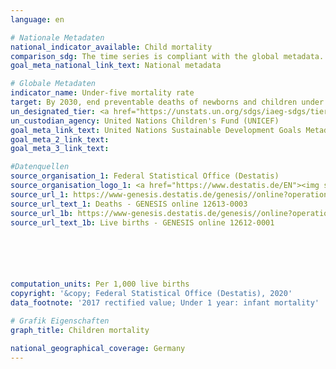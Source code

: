 ```yaml
---
language: en

# Nationale Metadaten
national_indicator_available: Child mortality
comparison_sdg: The time series is compliant with the global metadata.
goal_meta_national_link_text: National metadata

# Globale Metadaten
indicator_name: Under-five mortality rate
target: By 2030, end preventable deaths of newborns and children under 5 years of age, with all countries aiming to reduce neonatal mortality to at least as low as 12 per 1,000 live births and under-5 mortality to at least as low as 25 per 1,000 live births
un_designated_tier: <a href="https://unstats.un.org/sdgs/iaeg-sdgs/tier-classification/" title="Click here for more information on the UN tier classification.">Tier I</a>
un_custodian_agency: United Nations Children's Fund (UNICEF)
goal_meta_link_text: United Nations Sustainable Development Goals Metadata
goal_meta_2_link_text: 
goal_meta_3_link_text: 

#Datenquellen
source_organisation_1: Federal Statistical Office (Destatis)
source_organisation_logo_1: <a href="https://www.destatis.de/EN"><img src="https://g205sdgs.github.io/sdg-indicators/public/OrgImgEn/destatis.png" alt="Logo destatis" style="height:60px; width:148px" /></a>
source_url_1: https://www-genesis.destatis.de/genesis//online?operation=table&code=12613-0003&bypass=true&language=EN
source_url_text_1: Deaths - GENESIS online 12613-0003
source_url_1b: https://www-genesis.destatis.de/genesis//online?operation=table&code=12612-0001&bypass=true&levelindex=0&levelid=1600845834457&language=en
source_url_text_1b: Live births - GENESIS online 12612-0001






computation_units: Per 1,000 live births
copyright: '&copy; Federal Statistical Office (Destatis), 2020'
data_footnote: '2017 rectified value; Under 1 year: infant mortality'

# Grafik Eigenschaften
graph_title: Children mortality

national_geographical_coverage: Germany
---
```


